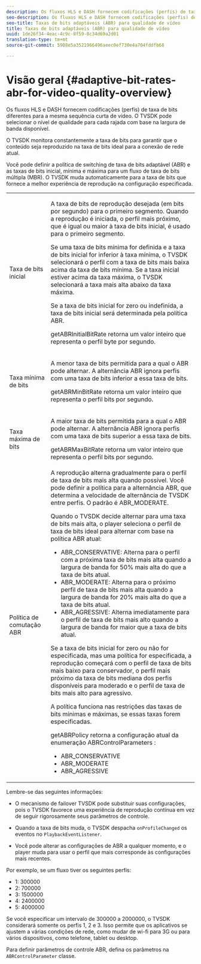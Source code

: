 ```yaml
---
description: Os fluxos HLS e DASH fornecem codificações (perfis) de taxa de bits diferentes para a mesma sequência curta de vídeo. O TVSDK pode selecionar o nível de qualidade para cada rajada com base na largura de banda disponível.
seo-description: Os fluxos HLS e DASH fornecem codificações (perfis) de taxa de bits diferentes para a mesma sequência curta de vídeo. O TVSDK pode selecionar o nível de qualidade para cada rajada com base na largura de banda disponível.
seo-title: Taxas de bits adaptáveis (ABR) para qualidade de vídeo
title: Taxas de bits adaptáveis (ABR) para qualidade de vídeo
uuid: 1de26f34-4eac-4c9c-8f59-8c34d69a2d01
translation-type: tm+mt
source-git-commit: 5908e5a3521966496aeec0ef730e4a704fddfb68

---
```



# Visão geral {#adaptive-bit-rates-abr-for-video-quality-overview}

Os fluxos HLS e DASH fornecem codificações (perfis) de taxa de bits diferentes para a mesma sequência curta de vídeo. O TVSDK pode selecionar o nível de qualidade para cada rajada com base na largura de banda disponível.

O TVSDK monitora constantemente a taxa de bits para garantir que o conteúdo seja reproduzido na taxa de bits ideal para a conexão de rede atual.

Você pode definir a política de switching de taxa de bits adaptável (ABR) e as taxas de bits inicial, mínima e máxima para um fluxo de taxa de bits múltipla (MBR). O TVSDK muda automaticamente para a taxa de bits que fornece a melhor experiência de reprodução na configuração especificada.

<table id="table_AF838E082235406AA359BF1C1A77F85F"> 
 <tbody> 
  <tr> 
   <td colname="col01"> Taxa de bits inicial </td> 
   <td colname="col2"> <p>A taxa de bits de reprodução desejada (em bits por segundo) para o primeiro segmento. Quando a reprodução é iniciada, o perfil mais próximo, que é igual ou maior à taxa de bits inicial, é usado para o primeiro segmento. </p> <p> Se uma taxa de bits mínima for definida e a taxa de bits inicial for inferior à taxa mínima, o TVSDK selecionará o perfil com a taxa de bits mais baixa acima da taxa de bits mínima. Se a taxa inicial estiver acima da taxa máxima, o TVSDK selecionará a taxa mais alta abaixo da taxa máxima. </p> <p>Se a taxa de bits inicial for zero ou indefinida, a taxa de bits inicial será determinada pela política ABR. </p> <p><span class="codeph"> getABRInitialBitRate</span> retorna um valor inteiro que representa o perfil byte por segundo. </p> </td> 
  </tr> 
  <tr> 
   <td colname="col01"> Taxa mínima de bits </td> 
   <td colname="col2"> <p>A menor taxa de bits permitida para a qual o ABR pode alternar. A alternância ABR ignora perfis com uma taxa de bits inferior a essa taxa de bits. </p> <p><span class="codeph"> getABRMinBitRate</span> retorna um valor inteiro que representa o perfil bits por segundo. </p> </td> 
  </tr> 
  <tr> 
   <td colname="col01"> Taxa máxima de bits </td> 
   <td colname="col2"> <p>A maior taxa de bits permitida para a qual o ABR pode alternar. A alternância ABR ignora perfis com uma taxa de bits superior a essa taxa de bits. </p> <p><span class="codeph"> getABRMaxBitRate</span> retorna um valor inteiro que representa o perfil bits por segundo. </p> </td> 
  </tr> 
  <tr> 
   <td colname="col01"> Política de comutação ABR </td> 
   <td colname="col2"> A reprodução alterna gradualmente para o perfil de taxa de bits mais alta quando possível. Você pode definir a política para a alternância ABR, que determina a velocidade de alternância de TVSDK entre perfis. O padrão é <span class="codeph"> ABR_MODERATE</span>. <p>Quando o TVSDK decide alternar para uma taxa de bits mais alta, o player seleciona o perfil de taxa de bits ideal para alternar com base na política ABR atual: 
     <ul id="ul_AC9C99D84A3B4A8DBD1A05CC05DEE771"> 
      <li id="li_B79C0AA2CBFB42FF98A257CEC9C400BA"><span class="codeph"> ABR_CONSERVATIVE</span>: Alterna para o perfil com a próxima taxa de bits mais alta quando a largura de banda for 50% mais alta do que a taxa de bits atual. </li> 
      <li id="li_38CC3A95D8634F359D0F7C273D0108C0"><span class="codeph"> ABR_MODERATE</span>: Alterna para o próximo perfil de taxa de bits mais alta quando a largura de banda for 20% mais alta do que a taxa de bits atual. </li> 
      <li id="li_E845C035420D4B3FB2B179F448F8CA85"><span class="codeph"> ABR_AGRESSIVE</span>: Alterna imediatamente para o perfil de taxa de bits mais alto quando a largura de banda for maior que a taxa de bits atual. </li> 
     </ul> </p> <p>Se a taxa de bits inicial for zero ou não for especificada, mas uma política for especificada, a reprodução começará com o perfil de taxa de bits mais baixo para conservador, o perfil mais próximo da taxa de bits mediana dos perfis disponíveis para moderado e o perfil de taxa de bits mais alto para agressivo. </p> <p>A política funciona nas restrições das taxas de bits mínimas e máximas, se essas taxas forem especificadas. </p> <p><span class="codeph"> getABRPolicy</span> retorna a configuração atual da enumeração <span class="codeph"> ABRControlParameters</span> : 
     <ul id="ul_bd4_5kb_cz"> 
      <li id="li_E7C118AF48994454B7B3C016913DE545"><span class="codeph"> ABR_CONSERVATIVE</span> </li> 
      <li id="li_0A90BB42786449629CE7DD3364B385EE"><span class="codeph"> ABR_MODERATE</span> </li> 
      <li id="li_AFEB9B2862F24A369CA90596184A2883"><span class="codeph"> ABR_AGRESSIVE</span> </li> 
     </ul> </p> </td> 
  </tr> 
 </tbody> 
</table>

Lembre-se das seguintes informações:

* O mecanismo de failover TVSDK pode substituir suas configurações, pois o TVSDK favorece uma experiência de reprodução contínua em vez de seguir rigorosamente seus parâmetros de controle.
* Quando a taxa de bits muda, o TVSDK despacha `onProfileChanged` os eventos no `PlaybackEventListener`.

* Você pode alterar as configurações de ABR a qualquer momento, e o player muda para usar o perfil que mais corresponde às configurações mais recentes.

Por exemplo, se um fluxo tiver os seguintes perfis:

* 1: 300000
* 2: 700000
* 3: 1500000
* 4: 2400000
* 5: 4000000

Se você especificar um intervalo de 300000 a 2000000, o TVSDK considerará somente os perfis 1, 2 e 3. Isso permite que os aplicativos se ajustem a várias condições de rede, como mudar de wi-fi para 3G ou para vários dispositivos, como telefone, tablet ou desktop.

Para definir parâmetros de controle ABR, defina os parâmetros na `ABRControlParameter` classe.
